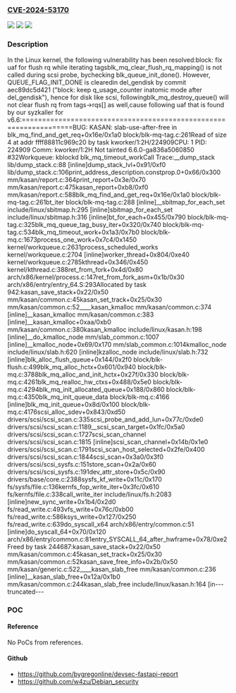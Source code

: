 ### [CVE-2024-53170](https://cve.mitre.org/cgi-bin/cvename.cgi?name=CVE-2024-53170)
![](https://img.shields.io/static/v1?label=Product&message=Linux&color=blue)
![](https://img.shields.io/static/v1?label=Version&message=6cfeadbff3f8905f2854735ebb88e581402c16c4%3C%201921fe7d2836f8be1d321cf430d17e0d4e05301b%20&color=brighgreen)
![](https://img.shields.io/static/v1?label=Vulnerability&message=n%2Fa&color=brighgreen)

### Description

In the Linux kernel, the following vulnerability has been resolved:block: fix uaf for flush rq while iterating tagsblk_mq_clear_flush_rq_mapping() is not called during scsi probe, bychecking blk_queue_init_done(). However, QUEUE_FLAG_INIT_DONE is clearedin del_gendisk by commit aec89dc5d421 ("block: keep q_usage_counter inatomic mode after del_gendisk"), hence for disk like scsi, followingblk_mq_destroy_queue() will not clear flush rq from tags->rqs[] as well,cause following uaf that is found by our syzkaller for v6.6:==================================================================BUG: KASAN: slab-use-after-free in blk_mq_find_and_get_req+0x16e/0x1a0 block/blk-mq-tag.c:261Read of size 4 at addr ffff88811c969c20 by task kworker/1:2H/224909CPU: 1 PID: 224909 Comm: kworker/1:2H Not tainted 6.6.0-ga836a5060850 #32Workqueue: kblockd blk_mq_timeout_workCall Trace:__dump_stack lib/dump_stack.c:88 [inline]dump_stack_lvl+0x91/0xf0 lib/dump_stack.c:106print_address_description.constprop.0+0x66/0x300 mm/kasan/report.c:364print_report+0x3e/0x70 mm/kasan/report.c:475kasan_report+0xb8/0xf0 mm/kasan/report.c:588blk_mq_find_and_get_req+0x16e/0x1a0 block/blk-mq-tag.c:261bt_iter block/blk-mq-tag.c:288 [inline]__sbitmap_for_each_set include/linux/sbitmap.h:295 [inline]sbitmap_for_each_set include/linux/sbitmap.h:316 [inline]bt_for_each+0x455/0x790 block/blk-mq-tag.c:325blk_mq_queue_tag_busy_iter+0x320/0x740 block/blk-mq-tag.c:534blk_mq_timeout_work+0x1a3/0x7b0 block/blk-mq.c:1673process_one_work+0x7c4/0x1450 kernel/workqueue.c:2631process_scheduled_works kernel/workqueue.c:2704 [inline]worker_thread+0x804/0xe40 kernel/workqueue.c:2785kthread+0x346/0x450 kernel/kthread.c:388ret_from_fork+0x4d/0x80 arch/x86/kernel/process.c:147ret_from_fork_asm+0x1b/0x30 arch/x86/entry/entry_64.S:293Allocated by task 942:kasan_save_stack+0x22/0x50 mm/kasan/common.c:45kasan_set_track+0x25/0x30 mm/kasan/common.c:52____kasan_kmalloc mm/kasan/common.c:374 [inline]__kasan_kmalloc mm/kasan/common.c:383 [inline]__kasan_kmalloc+0xaa/0xb0 mm/kasan/common.c:380kasan_kmalloc include/linux/kasan.h:198 [inline]__do_kmalloc_node mm/slab_common.c:1007 [inline]__kmalloc_node+0x69/0x170 mm/slab_common.c:1014kmalloc_node include/linux/slab.h:620 [inline]kzalloc_node include/linux/slab.h:732 [inline]blk_alloc_flush_queue+0x144/0x2f0 block/blk-flush.c:499blk_mq_alloc_hctx+0x601/0x940 block/blk-mq.c:3788blk_mq_alloc_and_init_hctx+0x27f/0x330 block/blk-mq.c:4261blk_mq_realloc_hw_ctxs+0x488/0x5e0 block/blk-mq.c:4294blk_mq_init_allocated_queue+0x188/0x860 block/blk-mq.c:4350blk_mq_init_queue_data block/blk-mq.c:4166 [inline]blk_mq_init_queue+0x8d/0x100 block/blk-mq.c:4176scsi_alloc_sdev+0x843/0xd50 drivers/scsi/scsi_scan.c:335scsi_probe_and_add_lun+0x77c/0xde0 drivers/scsi/scsi_scan.c:1189__scsi_scan_target+0x1fc/0x5a0 drivers/scsi/scsi_scan.c:1727scsi_scan_channel drivers/scsi/scsi_scan.c:1815 [inline]scsi_scan_channel+0x14b/0x1e0 drivers/scsi/scsi_scan.c:1791scsi_scan_host_selected+0x2fe/0x400 drivers/scsi/scsi_scan.c:1844scsi_scan+0x3a0/0x3f0 drivers/scsi/scsi_sysfs.c:151store_scan+0x2a/0x60 drivers/scsi/scsi_sysfs.c:191dev_attr_store+0x5c/0x90 drivers/base/core.c:2388sysfs_kf_write+0x11c/0x170 fs/sysfs/file.c:136kernfs_fop_write_iter+0x3fc/0x610 fs/kernfs/file.c:338call_write_iter include/linux/fs.h:2083 [inline]new_sync_write+0x1b4/0x2d0 fs/read_write.c:493vfs_write+0x76c/0xb00 fs/read_write.c:586ksys_write+0x127/0x250 fs/read_write.c:639do_syscall_x64 arch/x86/entry/common.c:51 [inline]do_syscall_64+0x70/0x120 arch/x86/entry/common.c:81entry_SYSCALL_64_after_hwframe+0x78/0xe2Freed by task 244687:kasan_save_stack+0x22/0x50 mm/kasan/common.c:45kasan_set_track+0x25/0x30 mm/kasan/common.c:52kasan_save_free_info+0x2b/0x50 mm/kasan/generic.c:522____kasan_slab_free mm/kasan/common.c:236 [inline]__kasan_slab_free+0x12a/0x1b0 mm/kasan/common.c:244kasan_slab_free include/linux/kasan.h:164 [in---truncated---

### POC

#### Reference
No PoCs from references.

#### Github
- https://github.com/bygregonline/devsec-fastapi-report
- https://github.com/w4zu/Debian_security

